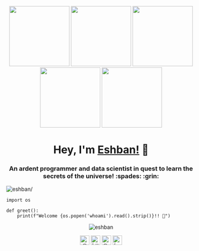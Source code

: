 <p align="center"> <img src="https://octodex.github.com/images/heisencat.png" height="160px" width="160px"> <img src="https://octodex.github.com/images/boxertocat_octodex.jpg" height="160px" width="160px"> <img src="https://octodex.github.com/images/daftpunktocat-guy.gif" height="160px" width="160px"> <img src="https://octodex.github.com/images/pythocat.png" height="160px" width="160px"> <img src="https://octodex.github.com/images/ironcat.jpg" height="160px" width="160px"> </p>

<h1 align="center">Hey, I'm <a href="https://eshbanthelearner.github.io/portfolio/"  target="_blank">Eshban!</a> 👋</h1>
    
<h3 align="center">An ardent programmer and data scientist in quest to learn the secrets of the universe! :spades: :grin: </h3>
<p align="left"> <img src="https://komarev.com/ghpvc/?username=EshbanTheLearner&style=flat&color=blueviolet" alt=eshban/> </p>

```python3
import os

def greet():
    print(f"Welcome {os.popen('whoami').read().strip()}!! 👋")
```

<p align="center"> 
<img src="https://github-readme-stats.vercel.app/api?username=EshbanTheLearner&count_private=true&show_icons=true&theme=dark" alt=eshban /> </p>

<p align="center"> 
<a href="https://twitter.com/EshbanSuleman" target="blank"><img align="center" src=https://cdn.jsdelivr.net/npm/simple-icons@3.0.1/icons/twitter.svg alt="@EshbanSuleman" height="25" width="25" /></a>
<a href="https://www.linkedin.com/in/eshban-suleman-624a49113/" target="blank"><img align="center" src=https://cdn.jsdelivr.net/npm/simple-icons@3.0.1/icons/linkedin.svg alt="https://www.linkedin.com/in/eshban-suleman-624a49113/" height="25" width="25" /></a>    
<a href="https://www.instagram.com/_eshban_/" target="blank"><img align="center" src=https://cdn.jsdelivr.net/npm/simple-icons@3.0.1/icons/instagram.svg alt="@_eshban_" height="25" width="25" /></a>
<a href="https://www.facebook.com/eshban.suleman/" target="blank"><img align="center" src=https://cdn.jsdelivr.net/npm/simple-icons@3.0.1/icons/facebook.svg alt="/eshban.suleman" height="25" width="25" /></a>
</p>
